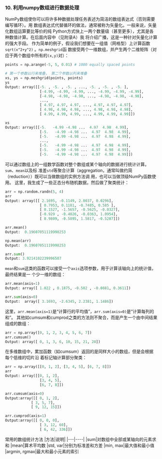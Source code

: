 ### 10. 利用numpy数组进行数据处理
NumPy数组使你可以将许多种数据处理任务表述为简洁的数组表达式（否则需要编写循环）。用
数组表达式代替循环的做法，通常被称为矢量化。一般来说，矢量化数组运算要比等价的纯
Python方式快上一两个数量级（甚至更多），尤其是各种数值计算。在后面内容中（见附录A）我
将介绍广播，这是一种针对矢量化计算的强大手段。
作为简单的例子，假设我们想要在一组值（网格型）上计算函数 `sqrt(x^2+y^2)` 。`np.meshgrid`函
数接受两个一维数组，并产生两个二维矩阵（对应于两个数组中所有的`(x,y)`对）：
```python
points = np.arange(-5, 5, 0.01) # 1000 equally spaced points

# 第一个参数以行来堆叠， 第二个参数以列来堆叠
xs, ys = np.meshgrid(points, points)
ys
Output: array([[-5. , -5. , -5. , ..., -5. , -5. , -5. ],
                [-4.99, -4.99, -4.99, ..., -4.99, -4.99, -4.99],
                [-4.98, -4.98, -4.98, ..., -4.98, -4.98, -4.98],
                ...,
                [ 4.97, 4.97, 4.97, ..., 4.97, 4.97, 4.97],
                [ 4.98, 4.98, 4.98, ..., 4.98, 4.98, 4.98],
                [ 4.99, 4.99, 4.99, ..., 4.99, 4.99, 4.99]])

xs
Output: array([[-5.   -4.99 -4.98 ...  4.97  4.98  4.99],
                [-5.   -4.99 -4.98 ...  4.97  4.98  4.99],
                [-5.   -4.99 -4.98 ...  4.97  4.98  4.99],
                ...,
                [-5.   -4.99 -4.98 ...  4.97  4.98  4.99],
                [-5.   -4.99 -4.98 ...  4.97  4.98  4.99],
                [-5.   -4.99 -4.98 ...  4.97  4.98  4.99]])
```
可以通过数组上的一组数学函数对整个数组或某个轴向的数据进行统计计算。`sum`、`mean`以及标
准差`std`等聚合计算（aggregation，通常叫做约简（reduction））既可以当做数组的实例方法调
用，也可以当做顶级NumPy函数使用。
这里，我生成了一些正态分布随机数据，然后做了聚类统计：
```python
arr = np.random.randn(5, 4)
arr
Output: array([[ 2.1695, -0.1149, 2.0037, 0.0296],
                [ 0.7953, 0.1181, -0.7485, 0.585 ],
                [ 0.1527, -1.5657, -0.5625, -0.0327],
                [-0.929 , -0.4826, -0.0363, 1.0954],
                [ 0.9809, -0.5895, 1.5817, -0.5287]])

arr.mean()
Output:  0.19607051119998253

np.mean(arr)
Output:  0.19607051119998253

arr.sum()
Output: 3.9214102239996507
```
`mean`和`sum`这类的函数可以接受一个`axis`选项参数，用于计算该轴向上的统计值，最终结果是一
个少一维的数组：
```python
arr.mean(axis=1)
Output: array([ 1.022 , 0.1875, -0.502 , -0.0881, 0.3611])

arr.sum(axis=0)
Output:  array([ 3.1693, -2.6345, 2.2381, 1.1486])
```
这里，`arr.mean(axis=1)`是“计算行的平均值”，`arr.sum(axis=0)`是“计算每列的和”。
其他如cumsum和cumprod之类的方法则不聚合，而是产生一个由中间结果组成的数组：
```python
arr = np.array([0, 1, 2, 3, 4, 5, 6, 7])
arr.cumsum()
Output: array([ 0, 1, 3, 6, 10, 15, 21, 28])
```
在多维数组中，累加函数（如cumsum）返回的是同样大小的数组，但是会根据每个低维的切片沿
着标记轴计算部分聚类：
```python
arr = np.array([[0, 1, 2], [3, 4, 5], [6, 7, 8]])
arr
Output: array([[0, 1, 2],
                [3, 4, 5],
                [6, 7, 8]])

arr.cumsum(axis=0)
Output:array([[ 0, 1, 2],
            [ 3, 5, 7],
            [ 9, 12, 15]])

arr.cumprod(axis=1)
Output:array([[ 0, 0, 0],
                [ 3, 12, 60],
                [ 6, 42, 336]])
```

常用的数组统计方法
|方法|说明|
|---|----|
|sum|对数组中全部或某轴向的元素求和
|mean|算术平均数
|std, var|分别为标准差和方差
|min, max|最大值和最小值
|argmin, rgmax|最大和最小元素的索引
